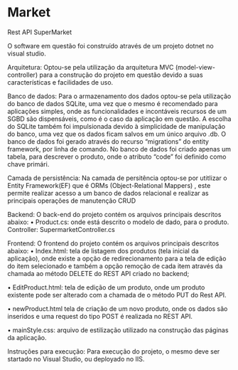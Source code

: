 # Market
Rest API
SuperMarket


O software em questão foi construído através de um projeto dotnet no visual studio.

Arquitetura: Optou-se pela utilização da arquitetura MVC (model-view-controller) para a construção do projeto em questão devido a suas características e facilidades de uso.

Banco de dados: Para o armazenamento dos dados optou-se pela utilização do banco de dados SQLite, uma vez que o mesmo é recomendado para aplicações simples, onde as funcionalidades e incontáveis recursos de um SGBD são dispensáveis, como é o caso da aplicação em questão. A escolha do SQLite também foi impulsionada devido à simplicidade de manipulação do banco, uma vez que os dados ficam salvos em um único arquivo .db. O banco de dados foi gerado através do recurso “migrations” do entity framework, por linha de comando. No banco de dados foi criado apenas um tabela, para descrever o produto, onde o atributo “code” foi definido como chave primári.
 

Camada de persistência: Na camada de persitência optou-se por utitlizar o Entity Framework(EF)  que é ORMs (Object-Relational Mappers) , este permite realizar acesso a um banco de dados relacional e realizar as principais operações de manutenção CRUD

Backend: O back-end do projeto contém os arquivos principais descritos abaixo:
• Product.cs: onde está descrito o modelo de dado, para o produto.
Controller: 
SupermarketController.cs

Frontend: O frontend do projeto contém os arquivos principais descritos abaixo:
•	Index.html: tela de listagem dos produtos (tela inicial da aplicação), onde existe a opção de redirecionamento para a tela de edição do item selecionado e também a opção remoção de cada item através da chamada ao método DELETE do REST API criado no backend;

•	EditProduct.html: tela de edição de um produto, onde um produto existente pode ser alterado com a chamada de o método PUT do Rest API.

•	newProduct.html tela de criação de um novo produto, onde os dados são inseridos e uma request do tipo POST é realizada no REST API. 

•	mainStyle.css: arquivo de estilização utilizado na construção das páginas da aplicação.


Instruções para execução: Para execução do projeto, o mesmo deve ser startado no Visual Studio, ou deployado no IIS.



